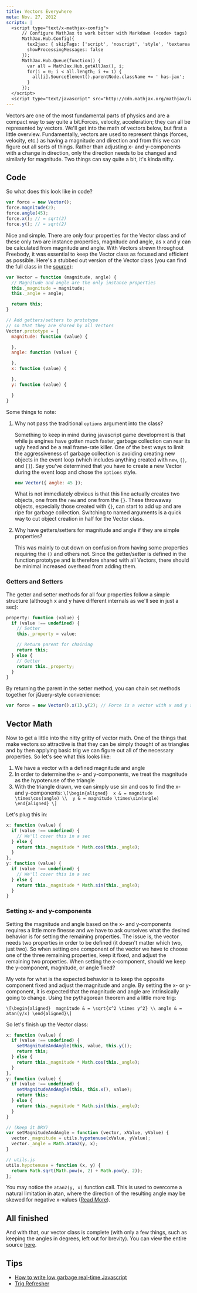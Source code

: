 ```yaml
---
title: Vectors Everywhere
meta: Nov. 27, 2012
scripts: |
  <script type="text/x-mathjax-config">
      // Configure MathJax to work better with Markdown (<code> tags)
      MathJax.Hub.Config({
        tex2jax: { skipTags: ['script', 'noscript', 'style', 'textarea', 'pre'] },
        showProcessingMessages: false
      });
      MathJax.Hub.Queue(function() {
        var all = MathJax.Hub.getAllJax(), i;
        for(i = 0; i < all.length; i += 1) {
          all[i].SourceElement().parentNode.className += ' has-jax';
        }
      });
  </script>
  <script type="text/javascript" src="http://cdn.mathjax.org/mathjax/latest/MathJax.js?config=TeX-AMS-MML_HTMLorMML"></script>
---
```

Vectors are one of the most fundamental parts of physics and are a compact way to say quite a bit.Forces, velocity, acceleration; they can all be represented by vectors. We'll get into the math of vectors below, but first a little overview. Fundamentally, vectors are used to represent things (forces, velocity, etc.) as having a magnitude and direction and from this we can figure out all sorts of things. Rather than adjusting x- and y-components with a change in direction, only the direction needs to be changed and similarly for magnitude. Two things can say quite a bit, it's kinda nifty.

## Code

So what does this look like in code?

```js
var force = new Vector(); 
force.magnitude(2); 
force.angle(45); 
force.x(); // = sqrt(2) 
force.y(); // = sqrt(2)
```

Nice and simple. There are only four properties for the Vector class and of these only two are instance properties, magnitude and angle, as x and y can be calculated from magnitude and angle. With Vectors strewn throughout Freebody, it was essential to keep the Vector class as focused and efficient as possible. Here's a stubbed out version of the Vector class (you can find the full class in the <a href="https://github.com/timhall/freebody.js" target="_blank">source</a>):

```js
var Vector = function (magnitude, angle) { 
  // Magnitude and angle are the only instance properties 
  this._magnitude = magnitude; 
  this._angle = angle; 

  return this;
} 

// Add getters/setters to prototype  
// so that they are shared by all Vectors 
Vector.prototype = { 
  magnitude: function (value) { 

  }, 
  angle: function (value) { 

  }, 
  x: function (value) { 

  }, 
  y: function (value) { 

  }
}
```

Some things to note:

1.  Why not pass the traditional `options` argument into the class?
    
    Something to keep in mind during javascript game development is that while js engines have gotten much faster, garbage collection can rear its ugly head and be a real frame-rate killer. One of the best ways to limit the aggressiveness of garbage collection is avoiding creating new objects in the event loop (which includes anything created with `new`, `{}`, and `[]`). Say you've determined that you have to create a new Vector during the event loop and chose the `options` style.

    ```js
    new Vector({ angle: 45 });
    ```

    What is not immediately obvious is that this line actually creates two objects, one from the `new` and one from the `{}`. These throwaway objects, especially those created with `{}`, can start to add up and are ripe for garbage collection. Switching to named arguments is a quick way to cut object creation in half for the Vector class.
2.  Why have getters/setters for magnitude and angle if they are simple properties?

    This was mainly to cut down on confusion from having some properties requiring the `()` and others not. Since the getter/setter is defined in the function prototype and is therefore shared with all Vectors, there should be minimal increased overhead from adding them.

### Getters and Setters

The getter and setter methods for all four properties follow a simple structure (although x and y have different internals as we'll see in just a sec):

```js
property: function (value) { 
  if (value !== undefined) { 
    // Setter 
    this._property = value; 

    // Return parent for chaining 
    return this; 
  } else { 
    // Getter 
    return this._property; 
  }   
}
```

By returning the parent in the setter method, you can chain set methods together for jQuery-style convenience:

```js
var force = new Vector().x(1).y(2); // Force is a vector with x and y set
```

## Vector Math

Now to get a little into the nitty gritty of vector math. One of the things that make vectors so attractive is that they can be simply thought of as triangles and by then applying basic trig we can figure out all of the necessary properties. So let's see what this looks like:

1.  We have a vector with a defined magnitude and angle
2.  In order to determine the x- and y-components, we treat the magnitude as the hypotenuse of the triangle
3.  With the triangle drawn, we can simply use sin and cos to find the x- and y-components: 
    `\[\begin{aligned} 
    x & = magnitude \times\cos(angle) \\ 
    y & = magnitude \times\sin(angle) 
    \end{aligned} \]`

Let's plug this in:

```js
x: function (value) {
  if (value !== undefined) {
    // We'll cover this in a sec
  } else {
    return this._magnitude * Math.cos(this._angle);
  }
},
y: function (value) {
  if (value !== undefined) {
    // We'll cover this in a sec
  } else {
    return this._magnitude * Math.sin(this._angle);
  }
}
```

### Setting x- and y-components

Setting the magnitude and angle based on the x- and y-components requires a little more finesse and we have to ask ourselves what the desired behavior is for setting the remaining properties. The issue is, the vector needs two properties in order to be defined (it doesn't matter which two, just two). So when setting one component of the vector we have to choose one of the three remaining properties, keep it fixed, and adjust the remaining two properties. When setting the x-component, should we keep the y-component, magnitude, or angle fixed?

My vote for what is the expected behavior is to keep the opposite component fixed and adjust the magnitude and angle. By setting the x- or y-component, it is expected that the magnitude and angle are intrinsically going to change. Using the pythagorean theorem and a little more trig:

`\[\begin{aligned} 
magnitude & = \sqrt{x^2 \times y^2} \\
angle & = atan(y/x)
\end{aligned}\]`

So let's finish up the Vector class:

```js
x: function (value) {
  if (value !== undefined) {
    setMagnitudeAndAngle(this, value, this.y());
    return this;
  } else {
    return this._magnitude * Math.cos(this._angle);
  }
},
y: function (value) { 
  if (value !== undefined) {
    setMagnitudeAndAngle(this, this.x(), value);
    return this;
  } else {
    return this._magnitude * Math.sin(this._angle);
  }
} 

// (Keep it DRY)
var setMagnitudeAndAngle = function (vector, xValue, yValue) {
  vector._magnitude = utils.hypotenuse(xValue, yValue);
  vector._angle = Math.atan2(y, x);
}

// utils.js
utils.hypotenuse = function (x, y) {
  return Math.sqrt(Math.pow(x, 2) + Math.pow(y, 2));
};
```

You may notice the <code>atan2(y, x)</code> function call. This is used to overcome a natural limitation in atan, where the direction of the resulting angle may be skewed for negative x-values (<a href="http://www.khanacademy.org/math/trigonometry/v/inverse-trig-functions--arctan" target="_blank">Read More</a>).

## All finished

And with that, our vector class is complete (with only a few things, such as keeping the angles in degrees, left out for brevity). You can view the entire source <a href="https://github.com/timhall/freebody.js" target="_blank">here</a>.

## Tips

- <a href="https://www.scirra.com/blog/76/how-to-write-low-garbage-real-time-javascript" target="_blank">How to write low garbage real-time Javascript</a>
- <a href="http://www.khanacademy.org/math/trigonometry" target="_blank">Trig Refresher</a>